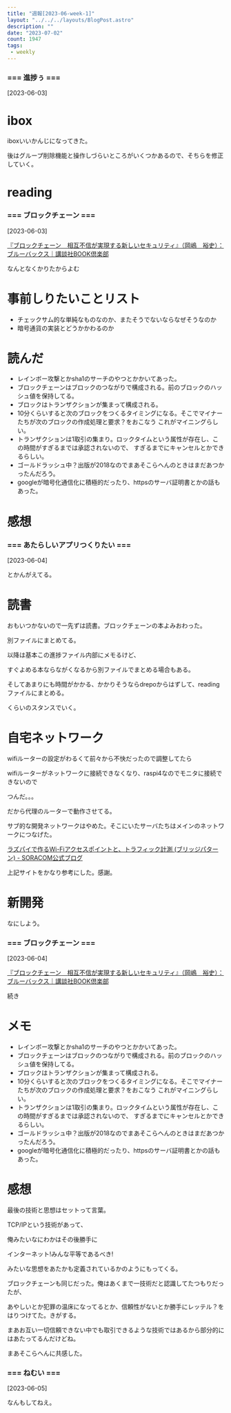 ```yaml
---
title: "週報[2023-06-week-1]"
layout: "../../../layouts/BlogPost.astro"
description: ""
date: "2023-07-02"
count: 1947
tags:
 - weekly
---
```





### === 進捗ぅ ===

[2023-06-03]

# ibox

iboxいいかんじになってきた。

後はグループ削除機能と操作しづらいところがいくつかあるので、そちらを修正していく。

# reading


### === ブロックチェーン ===

[2023-06-03]

[『ブロックチェーン　相互不信が実現する新しいセキュリティ』（岡嶋　裕史）：ブルーバックス｜講談社BOOK倶楽部](https://bookclub.kodansha.co.jp/product?item=0000319363)

なんとなくかりたからよむ

# 事前しりたいことリスト

* チェックサム的な単純なものなのか、またそうでないならなぜそうなのか
* 暗号通貨の実装とどうかかわるのか

# 読んだ

* レインボー攻撃とかsha1のサーチのやつとかかいてあった。
* ブロックチェーンはブロックのつながりで構成される。前のブロックのハッシュ値を保持してる。
* ブロックはトランザクションが集まって構成される。
* 10分くらいすると次のブロックをつくるタイミングになる。そこでマイナーたちが次のブロックの作成処理と要求？をおこなう
  これがマイニングらしい。
* トランザクションは1取引の集まり。ロックタイムという属性が存在し、この時間がすぎるまでは承認されないので、
  すぎるまでにキャンセルとかできるらしい。
* ゴールドラッシュ中？出版が2018なのでまあそこらへんのときはまだあつかったんだろう。
* googleが暗号化通信化に積極的だったり、httpsのサーバ証明書とかの話もあった。

# 感想


### === あたらしいアプリつくりたい ===

[2023-06-04]

とかんがえてる。

# 読書

おもいつかないので一先ずは読書。ブロックチェーンの本よみおわった。

別ファイルにまとめてる。

以降は基本この進捗ファイル内部にメモるけど、

すぐよめる本ならながくなるから別ファイルでまとめる場合もある。

そしてあまりにも時間がかかる、かかりそうならdrepoからはずして、readingファイルにまとめる。

くらいのスタンスでいく。

# 自宅ネットワーク

wifiルーターの設定がわるくて前々から不快だったので調整してたら

wifiルーターがネットワークに接続できなくなり、raspi4なのでモニタに接続できないので

つんだ。。。

だから代理のルーターで動作させてる。

サブ的な開発ネットワークはやめた。そこにいたサーバたちはメインのネットワークにつなげた。

[ラズパイで作るWi-Fiアクセスポイントと、トラフィック計測 (ブリッジパターン) - SORACOM公式ブログ](https://blog.soracom.com/ja-jp/2022/10/31/how-to-build-wifi-ap-with-bridge-by-raspberry-pi/)

上記サイトをかなり参考にした。感謝。

# 新開発

なにしよう。


### === ブロックチェーン ===

[2023-06-04]

[『ブロックチェーン　相互不信が実現する新しいセキュリティ』（岡嶋　裕史）：ブルーバックス｜講談社BOOK倶楽部](https://bookclub.kodansha.co.jp/product?item=0000319363)

続き

# メモ

* レインボー攻撃とかsha1のサーチのやつとかかいてあった。
* ブロックチェーンはブロックのつながりで構成される。前のブロックのハッシュ値を保持してる。
* ブロックはトランザクションが集まって構成される。
* 10分くらいすると次のブロックをつくるタイミングになる。そこでマイナーたちが次のブロックの作成処理と要求？をおこなう
  これがマイニングらしい。
* トランザクションは1取引の集まり。ロックタイムという属性が存在し、この時間がすぎるまでは承認されないので、
  すぎるまでにキャンセルとかできるらしい。
* ゴールドラッシュ中？出版が2018なのでまあそこらへんのときはまだあつかったんだろう。
* googleが暗号化通信化に積極的だったり、httpsのサーバ証明書とかの話もあった。

# 感想

最後の技術と思想はセットって言葉。

TCP/IPという技術があって、

俺みたいなにわかはその後勝手に

インターネット!みんな平等であるべき!

みたいな思想をあたかも定義されているかのようにもってくる。

ブロックチェーンも同じだった。俺はあくまで一技術だと認識してたつもりだったが、

あやしいとか犯罪の温床になってるとか、信頼性がないとか勝手にレッテル？をはりつけてた。きがする。

まあお互い一切信頼できない中でも取引できるような技術ではあるから部分的にはあたってるんだけどね。

まあそこらへんに共感した。


### === ねむい ===

[2023-06-05]

なんもしてねえ。
